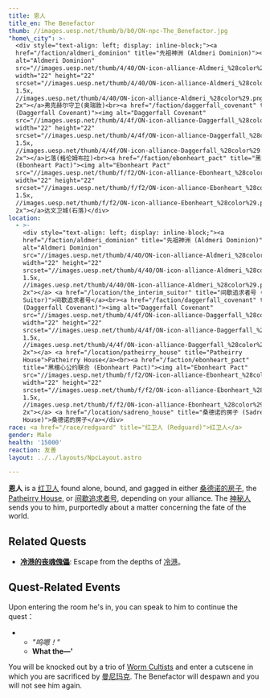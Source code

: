 ```yaml
---
title: 恩人
title_en: The Benefactor
thumb: //images.uesp.net/thumb/b/b0/ON-npc-The_Benefactor.jpg
"home\_city": >-
  <div style="text-align: left; display: inline-block;"><a
  href="/faction/aldmeri_dominion" title="先祖神洲 (Aldmeri Dominion)"><img
  alt="Aldmeri Dominion"
  src="//images.uesp.net/thumb/4/40/ON-icon-alliance-Aldmeri_%28color%29.png"
  width="22" height="22"
  srcset="//images.uesp.net/thumb/4/40/ON-icon-alliance-Aldmeri_%28color%29.png/33px-ON-icon-alliance-Aldmeri_%28color%29.png
  1.5x,
  //images.uesp.net/thumb/4/40/ON-icon-alliance-Aldmeri_%28color%29.png/44px-ON-icon-alliance-Aldmeri_%28color%29.png
  2x"></a>弗克赫尔守卫(奥瑞敦)<br><a href="/faction/daggerfall_covenant" title="匕落同盟
  (Daggerfall Covenant)"><img alt="Daggerfall Covenant"
  src="//images.uesp.net/thumb/4/4f/ON-icon-alliance-Daggerfall_%28color%29.png"
  width="22" height="22"
  srcset="//images.uesp.net/thumb/4/4f/ON-icon-alliance-Daggerfall_%28color%29.png/33px-ON-icon-alliance-Daggerfall_%28color%29.png
  1.5x,
  //images.uesp.net/thumb/4/4f/ON-icon-alliance-Daggerfall_%28color%29.png/44px-ON-icon-alliance-Daggerfall_%28color%29.png
  2x"></a>匕落(格伦姆布拉)<br><a href="/faction/ebonheart_pact" title="黑檀心公约联合
  (Ebonheart Pact)"><img alt="Ebonheart Pact"
  src="//images.uesp.net/thumb/f/f2/ON-icon-alliance-Ebonheart_%28color%29.png"
  width="22" height="22"
  srcset="//images.uesp.net/thumb/f/f2/ON-icon-alliance-Ebonheart_%28color%29.png/33px-ON-icon-alliance-Ebonheart_%28color%29.png
  1.5x,
  //images.uesp.net/thumb/f/f2/ON-icon-alliance-Ebonheart_%28color%29.png/44px-ON-icon-alliance-Ebonheart_%28color%29.png
  2x"></a>达文卫城(石落)</div>
location:
  - >-
    <div style="text-align: left; display: inline-block;"><a
    href="/faction/aldmeri_dominion" title="先祖神洲 (Aldmeri Dominion)"><img
    alt="Aldmeri Dominion"
    src="//images.uesp.net/thumb/4/40/ON-icon-alliance-Aldmeri_%28color%29.png"
    width="22" height="22"
    srcset="//images.uesp.net/thumb/4/40/ON-icon-alliance-Aldmeri_%28color%29.png/33px-ON-icon-alliance-Aldmeri_%28color%29.png
    1.5x,
    //images.uesp.net/thumb/4/40/ON-icon-alliance-Aldmeri_%28color%29.png/44px-ON-icon-alliance-Aldmeri_%28color%29.png
    2x"></a> <a href="/location/the_interim_suitor" title="间歇追求者号 (The Interim
    Suitor)">间歇追求者号</a><br><a href="/faction/daggerfall_covenant" title="匕落同盟
    (Daggerfall Covenant)"><img alt="Daggerfall Covenant"
    src="//images.uesp.net/thumb/4/4f/ON-icon-alliance-Daggerfall_%28color%29.png"
    width="22" height="22"
    srcset="//images.uesp.net/thumb/4/4f/ON-icon-alliance-Daggerfall_%28color%29.png/33px-ON-icon-alliance-Daggerfall_%28color%29.png
    1.5x,
    //images.uesp.net/thumb/4/4f/ON-icon-alliance-Daggerfall_%28color%29.png/44px-ON-icon-alliance-Daggerfall_%28color%29.png
    2x"></a> <a href="/location/patheirry_house" title="Patheirry
    House">Patheirry House</a><br><a href="/faction/ebonheart_pact"
    title="黑檀心公约联合 (Ebonheart Pact)"><img alt="Ebonheart Pact"
    src="//images.uesp.net/thumb/f/f2/ON-icon-alliance-Ebonheart_%28color%29.png"
    width="22" height="22"
    srcset="//images.uesp.net/thumb/f/f2/ON-icon-alliance-Ebonheart_%28color%29.png/33px-ON-icon-alliance-Ebonheart_%28color%29.png
    1.5x,
    //images.uesp.net/thumb/f/f2/ON-icon-alliance-Ebonheart_%28color%29.png/44px-ON-icon-alliance-Ebonheart_%28color%29.png
    2x"></a> <a href="/location/sadreno_house" title="桑德诺的房子 (Sadreno
    House)">桑德诺的房子</a></div>
race: <a href="/race/redguard" title="红卫人 (Redguard)">红卫人</a>
gender: Male
health: '15000'
reaction: 友善
layout: ../../layouts/NpcLayout.astro

---
```


**恩人** is a [红卫人](/race/redguard "红卫人 (Redguard)") found alone, bound, and gagged in either
[桑德诺的房子](/location/sadreno_house "桑德诺的房子 (Sadreno House)"), the
[Patheirry House](/location/patheirry_house "Patheirry House"), or
[间歇追求者号](/location/the_interim_suitor "间歇追求者号 (The Interim Suitor)"), depending on your alliance. The
[神秘人](/npc/hooded_figure "神秘人 (Hooded Figure)") sends you to him, purportedly about a matter concerning the fate of the
world.

## Related Quests

- **[冷港的丧魂傀儡](/quest/soul_shriven_in_coldharbour "冷港的丧魂傀儡 (Soul Shriven in Coldharbour)")**: Escape from the depths of
  [冷港](/location/coldharbour "冷港 (Coldharbour)")。

## Quest-Related Events

Upon entering the room he's in, you can speak to him to continue the quest：

-
  - _"呜嗯！"_
  - **What the—'**

You will be knocked out by a trio of
[Worm Cultists](/npc/worm_cultist_main_quest "黑虫教信徒(主线任务) (Worm Cultist (Main Quest))") and enter a cutscene in which
you are sacrificed by [曼尼玛克](/npc/mannimarco "曼尼玛克 (Mannimarco)"). The Benefactor will despawn and you will not see him
again.
